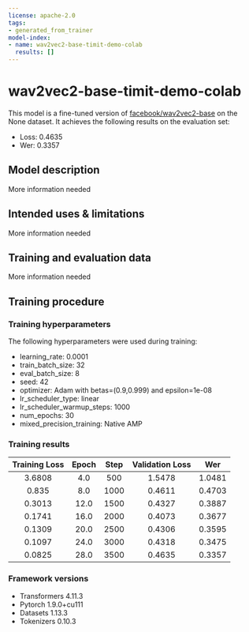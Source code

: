 ```yaml
---
license: apache-2.0
tags:
- generated_from_trainer
model-index:
- name: wav2vec2-base-timit-demo-colab
  results: []
---
```


<!-- This model card has been generated automatically according to the information the Trainer had access to. You
should probably proofread and complete it, then remove this comment. -->

# wav2vec2-base-timit-demo-colab

This model is a fine-tuned version of [facebook/wav2vec2-base](https://huggingface.co/facebook/wav2vec2-base) on the None dataset.
It achieves the following results on the evaluation set:
- Loss: 0.4635
- Wer: 0.3357

## Model description

More information needed

## Intended uses & limitations

More information needed

## Training and evaluation data

More information needed

## Training procedure

### Training hyperparameters

The following hyperparameters were used during training:
- learning_rate: 0.0001
- train_batch_size: 32
- eval_batch_size: 8
- seed: 42
- optimizer: Adam with betas=(0.9,0.999) and epsilon=1e-08
- lr_scheduler_type: linear
- lr_scheduler_warmup_steps: 1000
- num_epochs: 30
- mixed_precision_training: Native AMP

### Training results

| Training Loss | Epoch | Step | Validation Loss | Wer    |
|:-------------:|:-----:|:----:|:---------------:|:------:|
| 3.6808        | 4.0   | 500  | 1.5478          | 1.0481 |
| 0.835         | 8.0   | 1000 | 0.4611          | 0.4703 |
| 0.3013        | 12.0  | 1500 | 0.4327          | 0.3887 |
| 0.1741        | 16.0  | 2000 | 0.4073          | 0.3677 |
| 0.1309        | 20.0  | 2500 | 0.4306          | 0.3595 |
| 0.1097        | 24.0  | 3000 | 0.4318          | 0.3475 |
| 0.0825        | 28.0  | 3500 | 0.4635          | 0.3357 |


### Framework versions

- Transformers 4.11.3
- Pytorch 1.9.0+cu111
- Datasets 1.13.3
- Tokenizers 0.10.3

